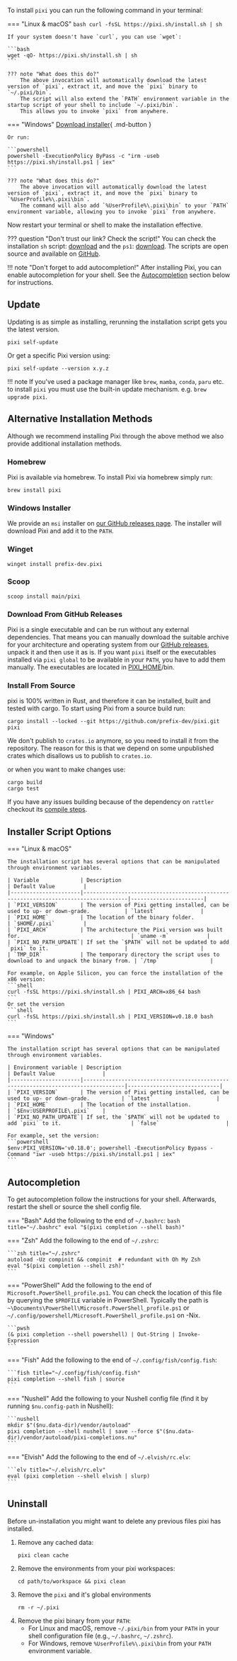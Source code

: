To install `pixi` you can run the following command in your terminal:

=== "Linux & macOS"
    ```bash
    curl -fsSL https://pixi.sh/install.sh | sh
    ```

    If your system doesn't have `curl`, you can use `wget`:

    ```bash
    wget -qO- https://pixi.sh/install.sh | sh
    ```

    ??? note "What does this do?"
        The above invocation will automatically download the latest version of `pixi`, extract it, and move the `pixi` binary to `~/.pixi/bin`.
        The script will also extend the `PATH` environment variable in the startup script of your shell to include `~/.pixi/bin`.
        This allows you to invoke `pixi` from anywhere.

=== "Windows"
    [Download installer](https://github.com/prefix-dev/pixi/releases/latest/download/pixi-x86_64-pc-windows-msvc.msi){ .md-button }

    Or run:

    ```powershell
    powershell -ExecutionPolicy ByPass -c "irm -useb https://pixi.sh/install.ps1 | iex"
    ```

    ??? note "What does this do?"
        The above invocation will automatically download the latest version of `pixi`, extract it, and move the `pixi` binary to `%UserProfile%\.pixi\bin`.
        The command will also add `%UserProfile%\.pixi\bin` to your `PATH` environment variable, allowing you to invoke `pixi` from anywhere.

Now restart your terminal or shell to make the installation effective.

??? question "Don't trust our link? Check the script!"
    You can check the installation `sh` script: [download](https://pixi.sh/install.sh) and the `ps1`: [download](https://pixi.sh/install.ps1).
    The scripts are open source and available on [GitHub](https://github.com/prefix-dev/pixi/tree/main/install).

!!! note "Don't forget to add autocompletion!"
    After installing Pixi, you can enable autocompletion for your shell.
    See the [Autocompletion](#autocompletion) section below for instructions.
## Update

Updating is as simple as installing, rerunning the installation script gets you the latest version.

```shell
pixi self-update
```
Or get a specific Pixi version using:
```shell
pixi self-update --version x.y.z
```

!!! note
    If you've used a package manager like `brew`, `mamba`, `conda`, `paru` etc. to install `pixi`
    you must use the built-in update mechanism. e.g. `brew upgrade pixi`.


## Alternative Installation Methods

Although we recommend installing Pixi through the above method we also provide additional installation methods.

### Homebrew

Pixi is available via homebrew. To install Pixi via homebrew simply run:

```shell
brew install pixi
```

### Windows Installer

We provide an `msi` installer on [our GitHub releases page](https://github.com/prefix-dev/pixi/releases/latest).
The installer will download Pixi and add it to the `PATH`.

### Winget

```
winget install prefix-dev.pixi
```

### Scoop

```
scoop install main/pixi
```

### Download From GitHub Releases

Pixi is a single executable and can be run without any external dependencies.
That means you can manually download the suitable archive for your architecture and operating system from our [GitHub releases](https://github.com/prefix-dev/pixi/releases), unpack it and then use it as is.
If you want `pixi` itself or the executables installed via `pixi global` to be available in your `PATH`, you have to add them manually.
The executables are located in [PIXI_HOME](reference/environment_variables.md)/bin.


### Install From Source

pixi is 100% written in Rust, and therefore it can be installed, built and tested with cargo.
To start using Pixi from a source build run:

```shell
cargo install --locked --git https://github.com/prefix-dev/pixi.git pixi
```

We don't publish to `crates.io` anymore, so you need to install it from the repository.
The reason for this is that we depend on some unpublished crates which disallows us to publish to `crates.io`.

or when you want to make changes use:

```shell
cargo build
cargo test
```

If you have any issues building because of the dependency on `rattler` checkout
its [compile steps](https://github.com/conda/rattler/tree/main#give-it-a-try).


## Installer Script Options

=== "Linux & macOS"

    The installation script has several options that can be manipulated through environment variables.

    | Variable             | Description                                                                        | Default Value         |
    |----------------------|------------------------------------------------------------------------------------|-----------------------|
    | `PIXI_VERSION`       | The version of Pixi getting installed, can be used to up- or down-grade.           | `latest`              |
    | `PIXI_HOME`          | The location of the binary folder.                                                 | `$HOME/.pixi`         |
    | `PIXI_ARCH`          | The architecture the Pixi version was built for.                                   | `uname -m`            |
    | `PIXI_NO_PATH_UPDATE`| If set the `$PATH` will not be updated to add `pixi` to it.                        |                       |
    | `TMP_DIR`            | The temporary directory the script uses to download to and unpack the binary from. | `/tmp`                |

    For example, on Apple Silicon, you can force the installation of the x86 version:
    ```shell
    curl -fsSL https://pixi.sh/install.sh | PIXI_ARCH=x86_64 bash
    ```
    Or set the version
    ```shell
    curl -fsSL https://pixi.sh/install.sh | PIXI_VERSION=v0.18.0 bash
    ```

=== "Windows"

    The installation script has several options that can be manipulated through environment variables.

    | Environment variable | Description                                                                       | Default Value               |
    |----------------------|-----------------------------------------------------------------------------------|-----------------------------|
    | `PIXI_VERSION`       | The version of Pixi getting installed, can be used to up- or down-grade.          | `latest`                    |
    | `PIXI_HOME`          | The location of the installation.                                                 | `$Env:USERPROFILE\.pixi`    |
    | `PIXI_NO_PATH_UPDATE`| If set, the `$PATH` will not be updated to add `pixi` to it.                      | `false`                     |

    For example, set the version:
    ```powershell
    $env:PIXI_VERSION='v0.18.0'; powershell -ExecutionPolicy Bypass -Command "iwr -useb https://pixi.sh/install.ps1 | iex"
    ```

## Autocompletion

To get autocompletion follow the instructions for your shell.
Afterwards, restart the shell or source the shell config file.

=== "Bash"
    Add the following to the end of `~/.bashrc`:
    ```bash title="~/.bashrc"
    eval "$(pixi completion --shell bash)"
    ```

=== "Zsh"
    Add the following to the end of `~/.zshrc`:

    ```zsh title="~/.zshrc"
    autoload -Uz compinit && compinit  # redundant with Oh My Zsh
    eval "$(pixi completion --shell zsh)"
    ```

=== "PowerShell"
    Add the following to the end of `Microsoft.PowerShell_profile.ps1`.
    You can check the location of this file by querying the `$PROFILE` variable in PowerShell.
    Typically the path is `~\Documents\PowerShell\Microsoft.PowerShell_profile.ps1` or
    `~/.config/powershell/Microsoft.PowerShell_profile.ps1` on -Nix.

    ```pwsh
    (& pixi completion --shell powershell) | Out-String | Invoke-Expression
    ```

=== "Fish"
    Add the following to the end of `~/.config/fish/config.fish`:

    ```fish title="~/.config/fish/config.fish"
    pixi completion --shell fish | source
    ```
=== "Nushell"
    Add the following to your Nushell config file (find it by running `$nu.config-path` in Nushell):

    ```nushell
    mkdir $"($nu.data-dir)/vendor/autoload"
    pixi completion --shell nushell | save --force $"($nu.data-dir)/vendor/autoload/pixi-completions.nu"
    ```

=== "Elvish"
    Add the following to the end of `~/.elvish/rc.elv`:

    ```elv title="~/.elvish/rc.elv"
    eval (pixi completion --shell elvish | slurp)
    ```

## Uninstall
Before un-installation you might want to delete any previous files pixi has installed.

1. Remove any cached data:
    ```shell
    pixi clean cache
    ```
2. Remove the environments from your pixi workspaces:
    ```shell
    cd path/to/workspace && pixi clean
    ```
3. Remove the `pixi` and it's global environments
    ```shell
    rm -r ~/.pixi
    ```
4. Remove the pixi binary from your `PATH`:
   - For Linux and macOS, remove `~/.pixi/bin` from your `PATH` in your shell configuration file (e.g., `~/.bashrc`, `~/.zshrc`).
   - For Windows, remove `%UserProfile%\.pixi\bin` from your `PATH` environment variable.
